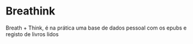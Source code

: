 # Breathink
 Breath + Think, é na prática uma base de dados pessoal com os epubs e registo de livros lidos
